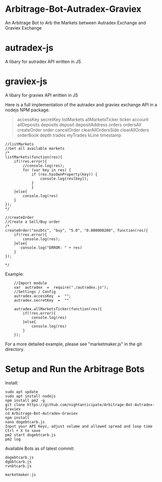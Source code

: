 # Arbitrage-Bot-Autradex-Graviex
An Arbitrage Bot to Arb the Markets between Autradex Exchange and Graviex Exchange

# autradex-js
A libary for autradex API written in JS
# graviex-js
A libary for graviex API written in JS

Here is a full implementation of the autradex and graviex exchange API in a nodejs NPM package.


> accessKey secretKey listMarkets allMarketsTicker ticker account
> allDeposits deposits deposit depositAddress orders ordersAll
> createOrder order cancelOrder clearAllOrdersSide clearAllOrders
> orderBook depth trades myTrades kLine timestamp

    //listMarkets
    //Get all available markets
    /*
    listMarkets(function(res){
    	if(!res.error){
    		//console.log(res);
    		for (var key in res) {
    			if (res.hasOwnProperty(key)) {
    				console.log(res[key]);
    			}
    			}
    	}else{
    		console.log(res)
    	}
    });
    */  

    //createOrder    
    //Create a Sell/Buy order    
    /*    
    createOrder("onzbtc", "buy", "5.0", "0.000000200", function(res){    
        if(!res.error){    
            console.log(res);    
        }else{    
           console.log("ERROR: " + res)    
        }    
    });
    
    */

Example:

        //Import module
        var  autradex  =  require("./autradex.js"); 
	    //Settings / Config  
        autradex.accessKey  =  "";    
        autradex.secretKey  =  ""
        
        autradex.allMarketsTicker(function(res){
	        if(!res.error){        
	            console.log(res)
	        }else{        
	            console.log(res)
	        }        
        });

For a more detailed example, please see "marketmaker.js" in the git directory.

# Setup and Run the Arbitrage Bots
Install:

    sudo apt update
    sudo apt install nodejs
    npm install pm2 -g
    git clone https://github.com/nightanticipate/Arbitrage-Bot-Autradex-Graviex
    cd Arbitrage-Bot-Autradex-Graviex
    npm install
    nano dogebtcarb.js
    Input your API Keys, adjust volume and allowed spread and loop time 
    Ctrl + X to save
    pm2 start dogebtcarb.js
    pm2 log
	
Available Bots as of latest commit:

    dogebtcarb.js
    dgbbtcarb.js
    rvnbtcarb.js

    marketmaker.js